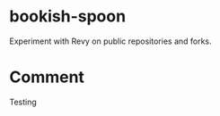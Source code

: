 # bookish-spoon

Experiment with Revy on public repositories and forks.

<!-- Needs to be improved -->

# Comment

Testing
